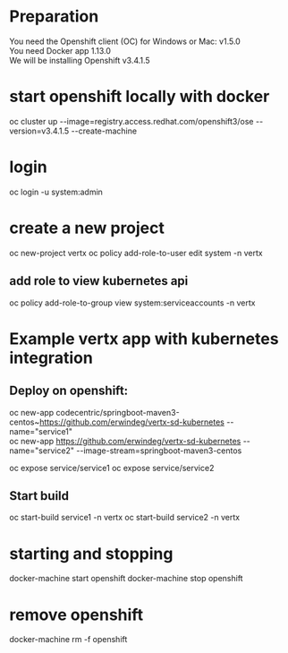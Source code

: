 # Preparation
You need the Openshift client (OC) for Windows or Mac: v1.5.0  
You need Docker app 1.13.0  
We will be installing Openshift v3.4.1.5  

# start openshift locally with docker
oc cluster up --image=registry.access.redhat.com/openshift3/ose --version=v3.4.1.5 --create-machine

# login
oc login -u system:admin

# create a new project
oc new-project vertx
oc policy add-role-to-user edit system -n vertx

## add role to view kubernetes api
oc policy add-role-to-group view system:serviceaccounts -n vertx

# Example vertx app with kubernetes integration
## Deploy on openshift:

oc new-app codecentric/springboot-maven3-centos~https://github.com/erwindeg/vertx-sd-kubernetes --name="service1"  
oc new-app https://github.com/erwindeg/vertx-sd-kubernetes --name="service2" --image-stream=springboot-maven3-centos  

oc expose service/service1
oc expose service/service2


## Start build
oc start-build service1 -n vertx
oc start-build service2 -n vertx


# starting and stopping
docker-machine start openshift
docker-machine stop openshift

# remove openshift
docker-machine rm -f openshift





